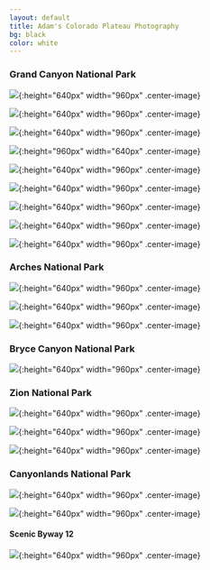 ```yaml
---
layout: default
title: Adam's Colorado Plateau Photography
bg: black
color: white
---
```


<meta property="og:image" content="https://lh3.googleusercontent.com/q0giABa3KjuqrIdun_hv3FgYSiIyWmHv3Ak0qSMhIZoaF2WEMIkGTLaZ1GLep64qqRyVjhl9jZPIayP3vBiH98s8exmv1GcgMq62v90DDDKFJeSMfDwSUQfdXJ0lWiYRSJeibRhHHLI=w2400" />

### Grand Canyon National Park

![](https://lh3.googleusercontent.com/9rpfdASBzrumYQW3eGeaLrDIwgei4x3qFaRm7Mm0OCpRqhi6GyHF3qQRtVpS9FOCAW4BFoybW_-toZPqwyVHt_6FnQVmqBtVcgR0y6mV6PYWMKyol_n4iwEo8b-Y9hplgjRgwglelgk=w1920-h1080){:height="640px" width="960px" .center-image}

![](https://lh3.googleusercontent.com/PZJ_g2WmUi2iwZifD0I7yqC-R9iy9hVA-3YZ8XVa7yzGOzGCemK6T6mOPSXcTYBCX1H4CSG0kLEOkq29-nP-wIX4IWJqwjMHTQXeSfxB8fym_dxj0SCEJHVv4qltFJ9MbpGyB1lh0dM=w1920-h1080){:height="640px" width="960px" .center-image}

![](https://lh3.googleusercontent.com/tmAjBfxiH-zGUPY5_oFSyXCHT5Y65-kQO3x9j_m_Qjcbzhak-tl-i0nhVQuNHn4bnk312mq8GspfIeoa26mTUmlI3nhdPdxXyVSQXKvp9O6GifV6I-i9qviVzbQrdp_6NtCY7tvFrMU=w1920-h1080){:height="640px" width="960px" .center-image}

![](https://lh3.googleusercontent.com/qDQ5aKHVtPvdu86J49VqJrM0srHUftw-9Owv7Z7LIFQDSsHrUFBJKTUkKnvgteLxNirDOMwKAE59wdPn3616u-6dtD0S0WI2EaZttnLQKPsg1McysYQaRPzAcRB7oAvoV14HsQRmOKE=w1920-h1080){:height="960px" width="640px" .center-image}

![](https://lh3.googleusercontent.com/1O_dSqcEXrrzhWJZRfkJxnx9p9rxJ2zw-33WQNPisrVWMTzv2gilwhhYQzR4NS1u_VU5WoL9oOVup93iDrhoNxZMR9GoAZD4F2H3zq5vKgeEAnhQ525uxs6328LDEftJCK-mOiOUZr0=w1920-h1080){:height="640px" width="960px" .center-image}

![](https://lh3.googleusercontent.com/CkfHArRiGNfoWr3uEUSrkRZAIwd6laGSlVGUvImCqkGcMYTYO3Z3KJ5lbFVkVnFdLFoObXF36EhYvnAXdK1QK7cfsEWHT2v1xR1sEh3KTzYVSM3kTtjR0LDFEJwXR1GUUqljGbp4p30=w1920-h1080){:height="640px" width="960px" .center-image}

![](https://lh3.googleusercontent.com/nRJIYsI_DuyFlNfaJsBACiiBBwtJ3aMxrzNTo1kxgRjbVETm3sjxyfd7k_9ujZV1wTNvgQI3gTLXD0DLJWztuuief34WqLJxgGGXCmCrwnHjO5ofvGjD_-HI-QF80t8KlyCwA2Gsu5o=w1920-h1080){:height="640px" width="960px" .center-image}

![](https://lh3.googleusercontent.com/f5OPWvuy7vDhlH6aZsoAWDo3fdHKPP9f4tCUGbln12dQtpmMRiJ45TDkTVq3xVapCrfo1lKls0ZhqpnwHkG_OzQC_Mane2EKSMrLvH2wC5jbF1Kxl7-95qwf5SerhsQ8Z3fRAkusVIo=w1920-h1080){:height="640px" width="960px" .center-image}

![](https://lh3.googleusercontent.com/p_yR6Tnu9mq5I7-Cw0wGye6xevKKROwHMMP1pvf1bolVyadiON9uJz7n2RcgLkqO_OImbXioQXK7Xmi7moWuuQVJzTEGHB5Y0LRr_WvGPvCiUV259wkBXTlokz_LhWCxJHKFz4yxKLo=w1920-h1080){:height="640px" width="960px" .center-image}

### Arches National Park

![](https://lh3.googleusercontent.com/Ab6KcQXD2-6Qg6X3nrLKwgzKwPInqbip1MJRWSIgAqXwaJ7YE5vtMY9wdIKBqPlOre8BLKqpqUuMIkOG4sHvKJFFGuOHlK1FE9ULjpfdtEsP_3pmfYfh7VVAeA2wX4Sq9s6C2D2W-W8=w2400){:height="640px" width="960px" .center-image}

![](https://lh3.googleusercontent.com/Az-AngA0idBL8q1Rd8yfWW_zM4MXbb4XtpXsv0oM54BYlV6u1xG4Pia9h9-0wxs_I2hLCuROKMv5Ww0XFRLPqLBeOOw79zAJ2ox6LSRS0ojlVACGm62KPEMfAKPiIjtHerEdGtlNpfo=w2400){:height="640px" width="960px" .center-image}

![](https://lh3.googleusercontent.com/dz3k_wADiWQOujYyseR5t3JJcr6EHa4KzRTYmIIa-XlX4lXqp1LHF15aPG7SuV7e9DiY0lh1UPlQoHu9smgP3szFO-QvaWemLsucSmuqdDmxIsLJT1VXMtHAKhlerL3vy94VFdQdjDo=w2400){:height="640px" width="960px" .center-image}

### Bryce Canyon National Park

![](https://lh3.googleusercontent.com/wHZUX8fbGQxaqnpZ5WPbghYOaK4AZ-Q5lVMYmYX9VfzYn1hlAVn_QnuFoeFVjBHKQjgOb4t04HkmTN5X7_TebFfVBLnr92EFfN-c_T45G4r1hecrjyM0hQtJyzSdSX5K_UfevKJzRgI=w2400){:height="640px" width="960px" .center-image}

### Zion National Park

![](https://lh3.googleusercontent.com/q0giABa3KjuqrIdun_hv3FgYSiIyWmHv3Ak0qSMhIZoaF2WEMIkGTLaZ1GLep64qqRyVjhl9jZPIayP3vBiH98s8exmv1GcgMq62v90DDDKFJeSMfDwSUQfdXJ0lWiYRSJeibRhHHLI=w2400){:height="640px" width="960px" .center-image}

![](https://lh3.googleusercontent.com/5HHq1_yqMSUgGFiaj7KPZFvzxzdOZJp8A1MAkMNIpsUxcpfpAtAwcX_3DTDz4zJt5ptNv4iX2o8mapaUF_NvY1XPWGqLxMTETHc9iWNJXuO68CRVv1O9Fb-5hlx-SBPP2JyczldZLGc=w2400){:height="640px" width="960px" .center-image}

![](https://lh3.googleusercontent.com/AsG4wQ-SLmlnbycjIBx4Fp4RQGQiU5yfx6zHYco9FEgWmxbTVj4NB7hPi6y4B3sLugWKmQVoHXNJ-N50bL2q2shUI8PANn3invHz7vJdM6UYMlvea8mGutgKK9TctPHGutQWvOHyM60=w2400){:height="640px" width="960px" .center-image}

### Canyonlands National Park

![](https://lh3.googleusercontent.com/Cs6BQCIcTMr3R7zvDrzLZUGWtxCpQbwlB0enziCdhtGphwlDWdJAYWuAxb1EZRfuhs5nPD2uqhncDg48oRV6hDQE02kcBm8ZqVJgzaFwErJm0U0prPGCRRodbDP5j8rTpC6K_NMXX-k=w2400){:height="640px" width="960px" .center-image}

![](https://lh3.googleusercontent.com/5in8eINmAlBAIE1sKfTMy_41bZyPK-OI0KOx967VT5NW25RWlS4uqFXXtgAHlYOG5AfKCKrjGnP3CLWHWqw9aKKZTkJwywrgzCKmm9xWR0xQAubPxDdiJ1mX5hCP1dyOxQWKfivXPbQ=w2400){:height="640px" width="960px" .center-image}


#### Scenic Byway 12

![](https://lh3.googleusercontent.com/RaXcTxsB5vklncHpHvLYV66jGRRkYsHQTHd20VIJVCrj2mzQKd4EnGfMlpuCXqELMKw5rnTYi7qlER-4dMhZhlHlcovjkPnJfOmey1NTCKpXyZ56eBH_0HisvmJiFbp14omUsCxXbL0=w2400){:height="640px" width="960px" .center-image}
